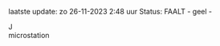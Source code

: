 laatste update: 
zo 26-11-2023  2:48   uur 
Status: FAALT - geel - 
<div class="service R">J</div><div class="service Y">microstation</div>